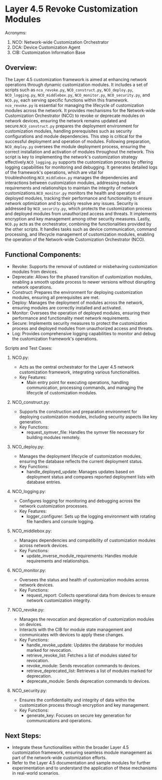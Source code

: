 # Layer 4.5 Revoke Customization Modules

Acronyms:
1) NCO: Network-wide Customization Orchestrator
2) DCA: Device Customization Agent
3) CIB: Customization Information Base


## Overview:
The Layer 4.5 customization framework is aimed at enhancing network operations through dynamic customization modules. It includes a set of scripts such as `nco_revoke.py`, `NCO_construct.py`, `NCO_deploy.py`, `NCO_logging.py`, `NCO_middlebox.py`, `NCO_monitor.py`, `NCO_security.py`, and `NCO.py`, each serving specific functions within this framework.
`nco_revoke.py` is essential for managing the lifecycle of customization modules across the network. It provides mechanisms for the Network-wide Customization Orchestrator (NCO) to revoke or deprecate modules on network devices, ensuring the network remains updated and secure.`NCO_construct.py` prepares the deployment environment for customization modules, handling prerequisites such as security configurations and module dependencies. This step is critical for the successful deployment and operation of modules. Following preparation, `NCO_deploy.py` oversees the module deployment process, ensuring the correct installation and activation of modules throughout the network. This script is key to implementing the network's customization strategy effectively.`NCO_logging.py` supports the customization process by offering logging capabilities for monitoring and debugging. It generates detailed logs of the framework's operations, which are vital for troubleshooting.`NCO_middlebox.py` manages the dependencies and interactions between customization modules, addressing module requirements and relationships to maintain the integrity of network customizations.`NCO_monitor.py` monitors the health and operation of deployed modules, tracking their performance and functionality to ensure network optimization and to quickly resolve any issues. Security is addressed by `NCO_security.py`, which protects the customization process and deployed modules from unauthorized access and threats. It implements encryption and key management among other security measures. Lastly, `NCO.py` acts as the orchestrator, combining the functionalities provided by the other scripts. It handles tasks such as device communication, command processing, and lifecycle management of customization modules, enabling the operation of the Network-wide Customization Orchestrator (NCO).


## Functional Components:
- Revoke: Supports the removal of outdated or misbehaving customization modules from devices.
- Deprecate: Allows for the phased transition of customization modules, enabling a smooth update process to newer versions without disrupting network operations.
- Construct: Prepares the environment for deploying customization modules, ensuring all prerequisites are met.
- Deploy: Manages the deployment of modules across the network, ensuring modules are correctly installed and activated.
- Monitor: Oversees the operation of deployed modules, ensuring their performance and functionality meet network requirements.
- Secure: Implements security measures to protect the customization process and deployed modules from unauthorized access and threats.
- Log: Provides comprehensive logging capabilities to monitor and debug the customization framework's operations.


Scripts and Test Cases: 

1. NCO.py:
    - Acts as the central orchestrator for the Layer 4.5 network customization framework, integrating various functionalities.
    - Key Features:
        - Main entry point for executing operations, handling communication, processing commands, and managing the lifecycle of customization modules.

2. NCO_construct.py:
    - Supports the construction and preparation environment for deploying customization modules, including security aspects like key generation.
    - Key Functions:
        - request_symver_file: Handles the symver file necessary for building modules remotely.

3. NCO_deploy.py:
    - Manages the deployment lifecycle of customization modules, ensuring the database reflects the current deployment status.
    - Key Functions:
        - handle_deployed_update: Manages updates based on deployment status and compares reported deployment lists with database entries.

4. NCO_logging.py:
    - Configures logging for monitoring and debugging across the network customization processes.
    - Key Features:
        - logger_configurer: Sets up the logging environment with rotating file handlers and console logging.

5. NCO_middlebox.py:
    - Manages dependencies and compatibility of customization modules across network devices.
    - Key Functions:
        - update_inverse_module_requirements: Handles module requirements and relationships.

6. NCO_monitor.py:
    - Oversees the status and health of customization modules across network devices.
    - Key Functions:
        - request_report: Collects operational data from devices to ensure network customization integrity.

7. NCO_revoke.py:
    - Manages the revocation and deprecation of customization modules on devices.
    - Interacts with the CIB for module state management and communicates with devices
      to apply these changes.
    - Key Functions:
        - handle_revoke_update: Updates the database for modules marked for revocation.
        - retrieve_revoke_list: Fetches a list of modules slated for revocation.
        - revoke_module: Sends revocation commands to devices.
        - retrieve_deprecated_list: Retrieves a list of modules marked for deprecation.
        - deprecate_module: Sends deprecation commands to devices.

8. NCO_security.py:
    - Ensures the confidentiality and integrity of data within the customization process through encryption and key management.
    - Key Functions:
        - generate_key: Focuses on secure key generation for communications and operations.
 

## Next Steps:
- Integrate these functionalities within the broader Layer 4.5 customization framework,
  ensuring seamless module management as part of the network-wide customization efforts.
- Refer to the Layer 4.5 documentation and sample modules for further experimentation and
  to understand the application of these mechanisms in real-world scenarios.


